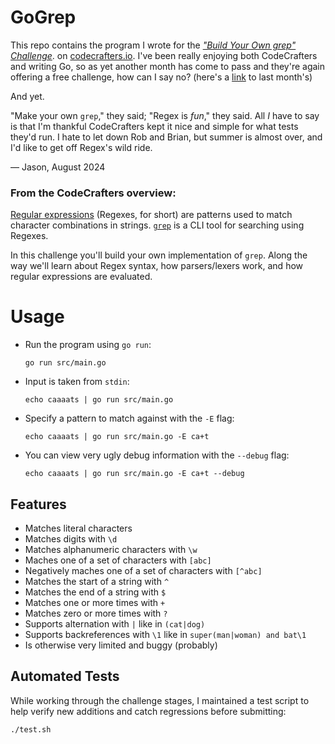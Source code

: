 # GoGrep

This repo contains the program I wrote for the *["Build Your Own grep" Challenge](https://app.codecrafters.io/courses/grep/overview)*. on [codecrafters.io](https://codecrafters.io). I've been really enjoying both CodeCrafters and writing Go, so as yet another month has come to pass and they're again offering a free challenge, how can I say no? (here's a [link](https://github.com/jasonflorentino/go-http-server) to last month's)

And yet.

"Make your own `grep`," they said; "Regex is *fun*," they said. All *I* have to say is that I'm thankful CodeCrafters kept it nice and simple for what tests they'd run. I hate to let down Rob and Brian, but summer is almost over, and I'd like to get off Regex's wild ride.

— Jason, August 2024

### From the CodeCrafters overview:

[Regular expressions](https://en.wikipedia.org/wiki/Regular_expression)
(Regexes, for short) are patterns used to match character combinations in
strings. [`grep`](https://en.wikipedia.org/wiki/Grep) is a CLI tool for
searching using Regexes.

In this challenge you'll build your own implementation of `grep`. Along the way
we'll learn about Regex syntax, how parsers/lexers work, and how regular
expressions are evaluated.

# Usage

- Run the program using `go run`:
  ```
  go run src/main.go
  ```
- Input is taken from `stdin`:
  ```
  echo caaaats | go run src/main.go
  ```
- Specify a pattern to match against with the `-E` flag:
  ```
  echo caaaats | go run src/main.go -E ca+t
  ```
- You can view very ugly debug information with the `--debug` flag:
  ```
  echo caaaats | go run src/main.go -E ca+t --debug
  ```

## Features
- Matches literal characters
- Matches digits with `\d`
- Matches alphanumeric characters with `\w`
- Maches one of a set of characters with `[abc]`
- Negatively maches one of a set of characters with `[^abc]`
- Matches the start of a string with `^`
- Matches the end of a string with `$`
- Matches one or more times with `+`
- Matches zero or more times with `?`
- Supports alternation with `|` like in `(cat|dog)`
- Supports backreferences with `\1` like in `super(man|woman) and bat\1`
- Is otherwise very limited and buggy (probably)

## Automated Tests
While working through the challenge stages, I maintained a test script to help verify new additions and catch regressions before submitting:
```bash
./test.sh
```
